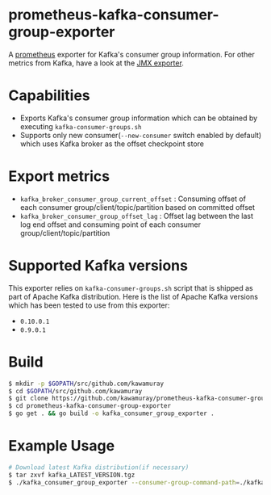 prometheus-kafka-consumer-group-exporter
========================================

A [prometheus](https://prometheus.io/) exporter for Kafka's consumer group
information. For other metrics from Kafka, have a look at the [JMX
exporter](https://github.com/prometheus/jmx_exporter).

Capabilities
============
 - Exports Kafka's consumer group information which can be obtained by
   executing `kafka-consumer-groups.sh`
 - Supports only new consumer(`--new-consumer` switch enabled by default) which
   uses Kafka broker as the offset checkpoint store

Export metrics
==============
 - `kafka_broker_consumer_group_current_offset` : Consuming offset of each
   consumer group/client/topic/partition based on committed offset
 - `kafka_broker_consumer_group_offset_lag` : Offset lag between the last log
   end offset and consuming point of each consumer group/client/topic/partition

Supported Kafka versions
========================
This exporter relies on `kafka-consumer-groups.sh` script that is shipped as
part of Apache Kafka distribution.  Here is the list of Apache Kafka versions
which has been tested to use from this exporter:

 - `0.10.0.1`
 - `0.9.0.1`

Build
=====
```sh
$ mkdir -p $GOPATH/src/github.com/kawamuray
$ cd $GOPATH/src/github.com/kawamuray
$ git clone https://github.com/kawamuray/prometheus-kafka-consumer-group-exporter.git
$ cd prometheus-kafka-consumer-group-exporter
$ go get . && go build -o kafka_consumer_group_exporter .
```

Example Usage
=============
```sh
# Download latest Kafka distribution(if necessary)
$ tar zxvf kafka_LATEST_VERSION.tgz
$ ./kafka_consumer_group_exporter --consumer-group-command-path=./kafka_LATEST_VERSION/bin/kafka-consumer-groups.sh BOOTSTRAP_SERVERS
```
